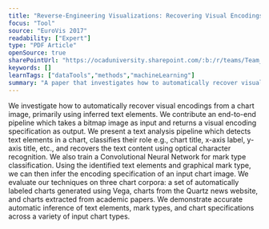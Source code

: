 ```yaml
---
title: "Reverse‐Engineering Visualizations: Recovering Visual Encodings from Chart Images"
focus: "Tool"
source: "EuroVis 2017"
readability: ["Expert"]
type: "PDF Article"
openSource: true
sharePointUrl: "https://ocaduniversity.sharepoint.com/:b:/r/teams/Team_WeCount/Shared%20Documents/Resources%20and%20Tools/Literature%20(curated)/Reverse-Engineering%20Visualizations.pdf?csf=1&web=1&e=ZMdt84"
keywords: []
learnTags: ["dataTools","methods","machineLearning"]
summary: "A paper that investigates how to automatically recover visual encodings from a chart image, primarily using inferred text elements.  "
---
```

We investigate how to automatically recover visual encodings from a chart image, primarily using inferred text elements. We contribute an end-to-end pipeline which takes a bitmap image as input and returns a visual encoding specification as output. We present a text analysis pipeline which detects text elements in a chart, classifies their role e.g., chart title, x-axis label, y-axis title, etc., and recovers the text content using optical character recognition. We also train a Convolutional Neural Network for mark type classification. Using the identified text elements and graphical mark type, we can then infer the encoding specification of an input chart image. We evaluate our techniques on three chart corpora: a set of automatically labeled charts generated using Vega, charts from the Quartz news website, and charts extracted from academic papers. We demonstrate accurate automatic inference of text elements, mark types, and chart specifications across a variety of input chart types.
